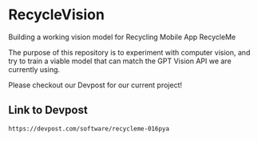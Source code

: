 # RecycleVision
Building a working vision model for Recycling Mobile App RecycleMe

The purpose of this repository is to experiment with computer vision, and try to train a viable model that can match the GPT Vision API we are currently using.

Please checkout our Devpost for our current project!

## Link to Devpost
`https://devpost.com/software/recycleme-016pya`